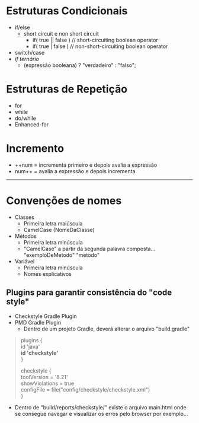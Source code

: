 # Estruturas Condicionais

- if/else
  - short circuit e non short circuit  
    - if( true || false ) // short-circuiting boolean operator  
    - if( true | false )  // non-short-circuiting boolean operator  
- switch/case
- *if ternário*  
  - (expressão booleana) ? "verdadeiro" : "falso";

# Estruturas de Repetição

- for
- while
- do/while
- Enhanced-for

# Incremento

- ++num = incrementa primeiro e depois avalia a expressão  
- num++ = avalia a expressão e depois incrementa  

---

# Convenções de nomes

- Classes
  - Primeira letra maiúscula
  - CamelCase (NomeDaClasse)
- Métodos
  - Primeira letra minúscula
  - "CamelCase" a partir da segunda palavra composta... "exemploDeMetodo" "metodo"
- Variável
  - Primeira letra minúscula
  - Nomes explicativos

## Plugins para garantir consistência do "code style"
- Checkstyle Gradle Plugin
- PMD Gradle Plugin
  - Dentro de um projeto Gradle, deverá alterar o arquivo "build.gradle"
>  plugins {  
>    id 'java'  
>    **id 'checkstyle'**  
>  }
>    
>  checkstyle {  
>    toolVersion = '8.21'  
>    showViolations = true  
>    configFile = file("config/checkstyle/checkstyle.xml")  
>  }  
- Dentro de "build/reports/checkstyle/" existe o arquivo main.html onde se consegue navegar e visualizar os erros pelo browser por exemplo...
